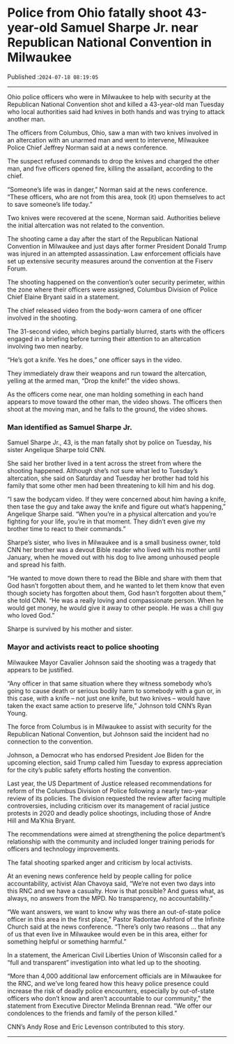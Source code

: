 # Police from Ohio fatally shoot 43-year-old Samuel Sharpe Jr. near Republican National Convention in Milwaukee

Published :`2024-07-18 08:19:05`

---

Ohio police officers who were in Milwaukee to help with security at the Republican National Convention shot and killed a 43-year-old man Tuesday who local authorities said had knives in both hands and was trying to attack another man.

The officers from Columbus, Ohio, saw a man with two knives involved in an altercation with an unarmed man and went to intervene, Milwaukee Police Chief Jeffrey Norman said at a news conference.

The suspect refused commands to drop the knives and charged the other man, and five officers opened fire, killing the assailant, according to the chief.

“Someone’s life was in danger,” Norman said at the news conference. “These officers, who are not from this area, took (it) upon themselves to act to save someone’s life today.”

Two knives were recovered at the scene, Norman said. Authorities believe the initial altercation was not related to the convention.

The shooting came a day after the start of the Republican National Convention in Milwaukee and just days after former President Donald Trump was injured in an attempted assassination. Law enforcement officials have set up extensive security measures around the convention at the Fiserv Forum.

The shooting happened on the convention’s outer security perimeter, within the zone where their officers were assigned, Columbus Division of Police Chief Elaine Bryant said in a statement.

The chief released video from the body-worn camera of one officer involved in the shooting.

The 31-second video, which begins partially blurred, starts with the officers engaged in a briefing before turning their attention to an altercation involving two men nearby.

“He’s got a knife. Yes he does,” one officer says in the video.

They immediately draw their weapons and run toward the altercation, yelling at the armed man, “Drop the knife!” the video shows.

As the officers come near, one man holding something in each hand appears to move toward the other man, the video shows. The officers then shoot at the moving man, and he falls to the ground, the video shows.

### Man identified as Samuel Sharpe Jr.

Samuel Sharpe Jr., 43, is the man fatally shot by police on Tuesday, his sister Angelique Sharpe told CNN.

She said her brother lived in a tent across the street from where the shooting happened. Although she’s not sure what led to Tuesday’s altercation, she said on Saturday and Tuesday her brother had told his family that some other men had been threatening to kill him and his dog.

“I saw the bodycam video. If they were concerned about him having a knife, then tase the guy and take away the knife and figure out what’s happening,” Angelique Sharpe said. “When you’re in a physical altercation and you’re fighting for your life, you’re in that moment. They didn’t even give my brother time to react to their commands.”

Sharpe’s sister, who lives in Milwaukee and is a small business owner, told CNN her brother was a devout Bible reader who lived with his mother until January, when he moved out with his dog to live among unhoused people and spread his faith.

“He wanted to move down there to read the Bible and share with them that God hasn’t forgotten about them, and he wanted to let them know that even though society has forgotten about them, God hasn’t forgotten about them,” she told CNN. “He was a really loving and compassionate person. When he would get money, he would give it away to other people. He was a chill guy who loved God.”

Sharpe is survived by his mother and sister.

### Mayor and activists react to police shooting

Milwaukee Mayor Cavalier Johnson said the shooting was a tragedy that appears to be justified.

“Any officer in that same situation where they witness somebody who’s going to cause death or serious bodily harm to somebody with a gun or, in this case, with a knife – not just one knife, but two knives – would have taken the exact same action to preserve life,” Johnson told CNN’s Ryan Young.

The force from Columbus is in Milwaukee to assist with security for the Republican National Convention, but Johnson said the incident had no connection to the convention.

Johnson, a Democrat who has endorsed President Joe Biden for the upcoming election, said Trump called him Tuesday to express appreciation for the city’s public safety efforts hosting the convention.

Last year, the US Department of Justice released recommendations for reform of the Columbus Division of Police following a nearly two-year review of its policies. The division requested the review after facing multiple controversies, including criticism over its management of racial justice protests in 2020 and deadly police shootings, including those of Andre Hill and Ma’Khia Bryant.

The recommendations were aimed at strengthening the police department’s relationship with the community and included longer training periods for officers and technology improvements.

The fatal shooting sparked anger and criticism by local activists.

At an evening news conference held by people calling for police accountability, activist Alan Chavoya said, “We’re not even two days into this RNC and we have a casualty. How is that possible? And guess what, as always, no answers from the MPD. No transparency, no accountability.”

“We want answers, we want to know why was there an out-of-state police officer in this area in the first place,” Pastor Radontae Ashford of the Infinite Church said at the news conference. “There’s only two reasons … that any of us that even live in Milwaukee would even be in this area, either for something helpful or something harmful.”

In a statement, the American Civil Liberties Union of Wisconsin called for a “full and transparent” investigation into what led up to the shooting.

“More than 4,000 additional law enforcement officials are in Milwaukee for the RNC, and we’ve long feared how this heavy police presence could increase the risk of deadly police encounters, especially by out-of-state officers who don’t know and aren’t accountable to our community,” the statement from Executive Director Melinda Brennan read. “We offer our condolences to the friends and family of the person killed.”

CNN’s Andy Rose and Eric Levenson contributed to this story.

---

